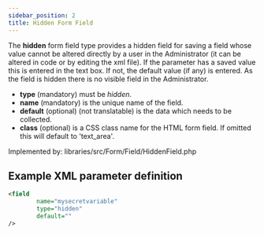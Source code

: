 ```yaml
---
sidebar_position: 2
title: Hidden Form Field
---
```


The **hidden** form field type provides a hidden field for saving a field whose value cannot be altered directly by a user in the Administrator (it can be altered in code or by editing the xml file). If the parameter has a saved value this is entered in the text box. If not, the default value (if any) is entered. As the field is hidden there is no visible field in the Administrator.

- **type** (mandatory) must be *hidden*.
- **name** (mandatory) is the unique name of the field.
- **default** (optional) (not translatable) is the data which needs to be collected.
- **class** (optional) is a CSS class name for the HTML form field. If omitted this will default to 'text_area'.

Implemented by: libraries/src/Form/Field/HiddenField.php

## Example XML parameter definition

```xml
<field
        name="mysecretvariable" 
        type="hidden" 
        default=""
/>
```
